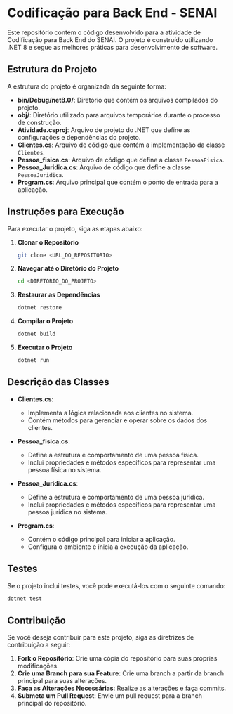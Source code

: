 # Codificação para Back End - SENAI

Este repositório contém o código desenvolvido para a atividade de Codificação para Back End do SENAI. O projeto é construído utilizando .NET 8 e segue as melhores práticas para desenvolvimento de software.

## Estrutura do Projeto

A estrutura do projeto é organizada da seguinte forma:

- **bin/Debug/net8.0/**: Diretório que contém os arquivos compilados do projeto.
- **obj/**: Diretório utilizado para arquivos temporários durante o processo de construção.
- **Atividade.csproj**: Arquivo de projeto do .NET que define as configurações e dependências do projeto.
- **Clientes.cs**: Arquivo de código que contém a implementação da classe `Clientes`.
- **Pessoa_fisica.cs**: Arquivo de código que define a classe `PessoaFisica`.
- **Pessoa_Juridica.cs**: Arquivo de código que define a classe `PessoaJuridica`.
- **Program.cs**: Arquivo principal que contém o ponto de entrada para a aplicação.

## Instruções para Execução

Para executar o projeto, siga as etapas abaixo:

1. **Clonar o Repositório**

   ```bash
   git clone <URL_DO_REPOSITORIO>
   ```
2. **Navegar até o Diretório do Projeto**

   ```bash
   cd <DIRETORIO_DO_PROJETO>
   ```
3. **Restaurar as Dependências**

   ```bash
   dotnet restore
   ```
4. **Compilar o Projeto**

   ```bash
   dotnet build
   ```
5. **Executar o Projeto**
   
   ```bash
   dotnet run
   ```
## Descrição das Classes

- **Clientes.cs**: 
  - Implementa a lógica relacionada aos clientes no sistema. 
  - Contém métodos para gerenciar e operar sobre os dados dos clientes.

- **Pessoa_fisica.cs**: 
  - Define a estrutura e comportamento de uma pessoa física. 
  - Inclui propriedades e métodos específicos para representar uma pessoa física no sistema.

- **Pessoa_Juridica.cs**: 
  - Define a estrutura e comportamento de uma pessoa jurídica. 
  - Inclui propriedades e métodos específicos para representar uma pessoa jurídica no sistema.

- **Program.cs**: 
  - Contém o código principal para iniciar a aplicação. 
  - Configura o ambiente e inicia a execução da aplicação.

## Testes

Se o projeto inclui testes, você pode executá-los com o seguinte comando:

```bash
dotnet test
```
## Contribuição

Se você deseja contribuir para este projeto, siga as diretrizes de contribuição a seguir:

1. **Fork o Repositório**: Crie uma cópia do repositório para suas próprias modificações.
2. **Crie uma Branch para sua Feature**: Crie uma branch a partir da branch principal para suas alterações.
3. **Faça as Alterações Necessárias**: Realize as alterações e faça commits.
4. **Submeta um Pull Request**: Envie um pull request para a branch principal do repositório.


